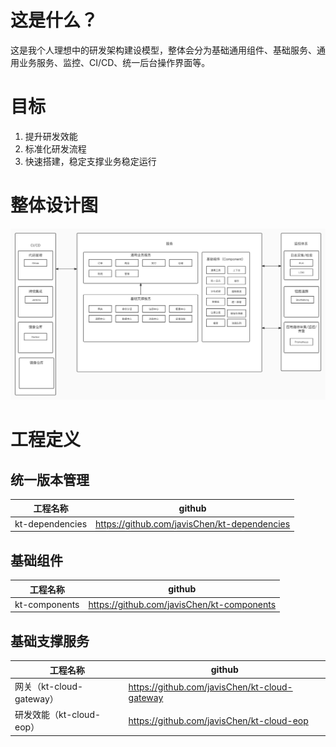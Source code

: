 # 这是什么？
这是我个人理想中的研发架构建设模型，整体会分为基础通用组件、基础服务、通用业务服务、监控、CI/CD、统一后台操作界面等。

# 目标
1. 提升研发效能
2. 标准化研发流程
3. 快速搭建，稳定支撑业务稳定运行

# 整体设计图
![](./设计图/v1.0.jpg)

# 工程定义

## 统一版本管理
| 工程名称 | github |
|------|--------|
|kt-dependencies|https://github.com/javisChen/kt-dependencies|

## 基础组件
| 工程名称 | github |
|------|--------|
|kt-components|https://github.com/javisChen/kt-components|

## 基础支撑服务
| 工程名称                 | github |
|----------------------|--------|
| 网关（kt-cloud-gateway） |https://github.com/javisChen/kt-cloud-gateway|
| 研发效能（kt-cloud-eop）   |https://github.com/javisChen/kt-cloud-eop|

